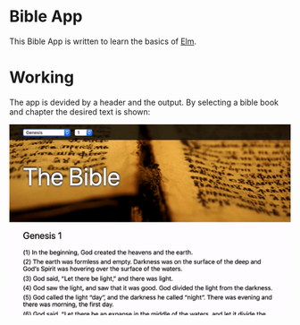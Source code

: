# Bible App
This Bible App is written to learn the basics of [Elm](http://elm-lang.org).

# Working
The app is devided by a header and the output. By selecting a bible book and chapter the desired text is shown:

![image](/src/images/example.gif)